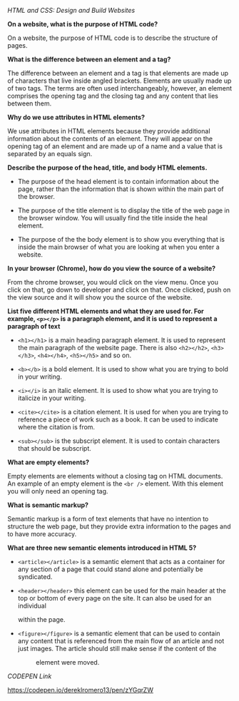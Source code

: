 *HTML and CSS: Design and Build Websites*

**On a website, what is the purpose of HTML code?**

On a website, the purpose of HTML code is to describe the structure of pages.

**What is the difference between an element and a tag?**

The difference between an element and a tag is that elements are made up of characters that live inside angled brackets. Elements are usually made up of two tags. The terms are often used interchangeably, however, an element comprises the opening tag and the
closing tag and any content that lies between them.

**Why do we use attributes in HTML elements?**

We use attributes in HTML elements because they provide additional information about the contents of an element. They will appear
on the opening tag of an element and are made up of a name and a value that is separated by an equals sign.

**Describe the purpose of the head, title, and body HTML elements.**

- The purpose of the head element is to contain information about the page, rather than the information that is shown within the main part of the browser.

- The purpose of the title element is to display the title of the web page in the browser window. You will usually find the title inside the heal element.

- The purpose of the the body element is to show you everything that is inside the main browser of what you are looking at when you enter a website.

**In your browser (Chrome), how do you view the source of a website?**

From the chrome browser, you would click on the view menu. Once you click on that, go down to developer and click on that. Once clicked, push on the view source and it will show you the source of the website.

**List five different HTML elements and what they are used for. For example, `<p></p>` is a paragraph element, and it is used to represent a paragraph of text**

- `<h1></h1>` is a main heading paragraph element. It is used to represent the main paragraph of the website page. There is also `<h2></h2>`, `<h3></h3>`, `<h4></h4>`, `<h5></h5>` and so on.

- `<b></b>` is a bold element. It is used to show what you are trying to bold in your writing.

- `<i></i>` is an italic element. It is used to show what you are trying to italicize in your writing.

- `<cite></cite>` is a citation element. It is used for when you are trying to reference a piece of work such as a book. It can be used to indicate where the citation is from.

- `<sub></sub>` is the subscript element. It is used to contain characters that should be subscript.

**What are empty elements?**

Empty elements are elements without a closing tag on HTML documents. An example of an empty element is the `<br />` element. With this element you will only need an opening tag.

**What is semantic markup?**

Semantic markup is a form of text elements that have no intention to structure the web page, but they provide extra information to the pages and to have more accuracy.

**What are three new semantic elements introduced in HTML 5?**

- `<article></article>` is a semantic element that acts as a container for any section of a page that could stand alone and potentially be syndicated.

- `<header></header>` this element can be used for the main header at the top or bottom of every page on the site. It can also be used for an individual <article> within the page.

- `<figure></figure>` is a semantic element that can be used to contain any content that is referenced from the main flow of an article and not just images. The article should still make sense if the content of the <figure> element were moved.

*CODEPEN Link*

https://codepen.io/dereklromero13/pen/zYGqrZW   
